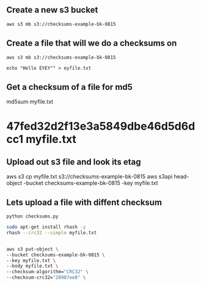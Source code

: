 ## Create a new s3 bucket

```md
aws s3 mb s3://checksums-example-bk-0815
```

## Create a file that will we do a checksums on

```md
aws s3 mb s3://checksums-example-bk-0815
```

```
echo "Hello EYEY"" > eyfile.txt
```

## Get a checksum of a file for md5

md5sum myfile.txt 
# 47fed32d2f13e3a5849dbe46d5d6dcc1  myfile.txt

## Upload out s3 file and look its etag
aws s3 cp myfile.txt  s3://checksums-example-bk-0815
aws s3api head-object -bucket checksums-example-bk-0815  -key myfile.txt

## Lets upload a file with diffent checksum

```
python checksums.py
```

```sh
sudo apt-get install rhash -y
rhash --crc32 --simple myfile.txt


aws s3 put-object \
--bucket checksums-example-bk-0815 \
--key myfile.txt \
--body myfile.txt \
--checksum-algorithm="CRC32" \
--checksum-crc32="28987ee8" \
```